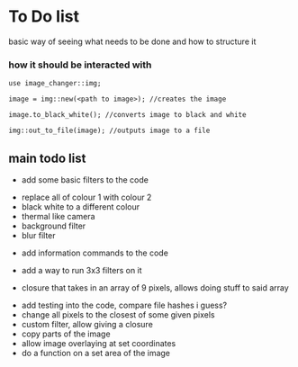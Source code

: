 # To Do list
basic way of seeing what needs to be done and how to structure it

### how it should be interacted with
```
use image_changer::img;

image = img::new(<path to image>); //creates the image

image.to_black_white(); //converts image to black and white

img::out_to_file(image); //outputs image to a file
```

## main todo list
+ add some basic filters to the code
- replace all of colour 1 with colour 2
- black white to a different colour
- thermal like camera
- background filter
- blur filter

+ add information commands to the code

+ add a way to run 3x3 filters on it
- closure that takes in an array of 9 pixels, allows doing stuff to said array
+ add testing into the code, compare file hashes i guess?
+ change all pixels to the closest of some given pixels
+ custom filter, allow giving a closure
+ copy parts of the image
+ allow image overlaying at set coordinates
+ do a function on a set area of the image
